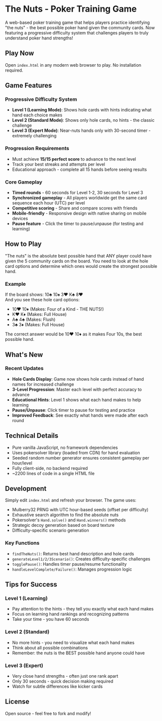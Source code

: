 # The Nuts - Poker Training Game

A web-based poker training game that helps players practice identifying "the nuts" - the best possible poker hand given the community cards. Now featuring a progressive difficulty system that challenges players to truly understand poker hand strengths!

## Play Now

Open `index.html` in any modern web browser to play. No installation required.

## Game Features

### Progressive Difficulty System
- **Level 1 (Learning Mode)**: Shows hole cards with hints indicating what hand each choice makes
- **Level 2 (Standard Mode)**: Shows only hole cards, no hints - the classic challenge
- **Level 3 (Expert Mode)**: Near-nuts hands only with 30-second timer - extremely challenging

### Progression Requirements
- Must achieve **15/15 perfect score** to advance to the next level
- Track your best streaks and attempts per level
- Educational approach - complete all 15 hands before seeing results

### Core Gameplay
- **Timed rounds** - 60 seconds for Level 1-2, 30 seconds for Level 3
- **Synchronized gameplay** - All players worldwide get the same card sequence each hour (UTC) per level
- **Competitive scoring** - Share and compare scores with friends
- **Mobile-friendly** - Responsive design with native sharing on mobile devices
- **Pause feature** - Click the timer to pause/unpause (for testing and learning)

## How to Play

"The nuts" is the absolute best possible hand that ANY player could have given the 5 community cards on the board. You need to look at the hole card options and determine which ones would create the strongest possible hand.

### Example
If the board shows: 10♣ 10♠ 3♥ K♣ 8♥  
And you see these hole card options:
- 10♥ 10♦ (Makes: Four of a Kind - THE NUTS!)
- K♥ K♦ (Makes: Full House)
- A♣ 4♣ (Makes: Flush)
- 3♣ 3♦ (Makes: Full House)

The correct answer would be 10♥ 10♦ as it makes Four 10s, the best possible hand.

## What's New

### Recent Updates
- **Hole Cards Display**: Game now shows hole cards instead of hand names for increased challenge
- **3-Level Progression**: Master each level with perfect accuracy to advance
- **Educational Hints**: Level 1 shows what each hand makes to help learning
- **Pause/Unpause**: Click timer to pause for testing and practice
- **Improved Feedback**: See exactly what hands were made after each round

## Technical Details

- Pure vanilla JavaScript, no framework dependencies
- Uses pokersolver library (loaded from CDN) for hand evaluation
- Seeded random number generator ensures consistent gameplay per hour/level
- Fully client-side, no backend required
- ~2200 lines of code in a single HTML file

## Development

Simply edit `index.html` and refresh your browser. The game uses:
- Mulberry32 PRNG with UTC hour-based seeds (offset per difficulty)
- Exhaustive search algorithm to find the absolute nuts
- Pokersolver's `Hand.solve()` and `Hand.winners()` methods
- Strategic decoy generation based on board texture
- Difficulty-specific scenario generation

### Key Functions
- `findTheNuts()`: Returns best hand description and hole cards
- `generateLevel1/2/3Scenario()`: Creates difficulty-specific challenges
- `togglePause()`: Handles timer pause/resume functionality
- `handleLevelComplete/Failure()`: Manages progression logic

## Tips for Success

### Level 1 (Learning)
- Pay attention to the hints - they tell you exactly what each hand makes
- Focus on learning hand rankings and recognizing patterns
- Take your time - you have 60 seconds

### Level 2 (Standard)
- No more hints - you need to visualize what each hand makes
- Think about all possible combinations
- Remember: the nuts is the BEST possible hand anyone could have

### Level 3 (Expert)
- Very close hand strengths - often just one rank apart
- Only 30 seconds - quick decision making required
- Watch for subtle differences like kicker cards

## License

Open source - feel free to fork and modify!